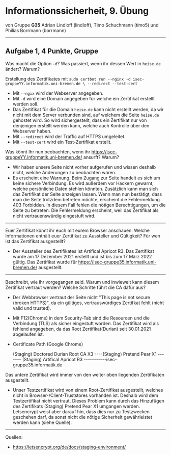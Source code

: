 Informationssicherheit, 9. Übung
================================

von Gruppe **G35**
Adrian Lindloff (lindloff), Timo Schuchmann (timo5) und Philias Borrmann (borrmann)

*******************

Aufgabe 1, 4 Punkte, Gruppe
---------------------------

Was macht die Option `-d`? Was passiert, wenn ihr
dessen Wert in `heise.de` ändert? Warum?

Erstellung des Zertifikates mit `sudo certbot run --nginx -d isec-gruppeYY.informatik.uni-bremen.de \
--redirect --test-cert`

- Mit `--ngix` wird der Webserver angegeben.
- Mit `-d` wird eine Domain angegeben für welche ein Zertifikat erstellt werden soll.
- Das Zertifikat für die Domain `heise.de` kann nicht erstellt werden, da wir nicht mit dem Server verbunden sind, auf welchem die Seite `heise.de` gehostet wird. So wird sichergestellt, dass ein Zertifikat nur von denjenigen erstellt werden kann, welche auch Kontrolle über den Webserver haben.
- Mit `--redirect` wird der Traffic auf HTTPS umgeleitet.
- Mit `--test-cert` wird ein Test-Zertifikat erstellt.


Was könnt Ihr nun beobachten, wenn ihr
https://isec-gruppeYY.informatik.uni-bremen.de/ ansurft? Warum?

- Wir haben unsere Seite nicht vorher aufgerufen und wissen deshalb nicht, welche Änderungen zu beobachten wären.
- Es erscheint eine Warnung. Beim Zugang zur Seite handelt es sich um keine sichere Verbindung. Es wird außerdem vor Hackern gewarnt, welche persönliche Daten stehlen könnten. Zusätzlich kann man sich das Zertifikat der Seite anzeigen lassen. Wenn man nun bestätigt, dass man die Seite trotzdem betreten möchte, erscheint die Fehlermeldung 403 Forbidden. In diesem Fall fehlen die nötigen Berechtigungen, um die Seite zu betreten. Die Fehlermeldung erscheint, weil das Zertifikat als nicht vertrauenswürdig eingestuft wird. 

---

Euer Zertifikat könnt ihr euch mit eurem Browser anschauen. Welche
Informationen enthält euer Zertifikat zu Aussteller und Gültigkeit?
Für wen ist das Zertifikat ausgestellt?

- Der Aussteller des Zertifikates ist Artifical Apricot R3. Das Zertifikat wurde am 17 Dezember 2021 erstellt und ist bis zum 17 März 2022 gültig. Das Zertifikat wurde für https://isec-gruppe35.informatik.uni-bremen.de/ ausgestellt. 

---

Beschreibt, wie ihr vorgegangen seid. Warum und inwieweit kann diesem
Zertifikat vertraut werden? Welche Schritte führt die CA dafür
aus?

- Der Webbrowser vertraut der Seite nicht "This page is not secure (broken HTTPS)", da ein gültiges, vertrauswürdiges Zertifkat fehlt (nicht valid und trusted).
- Mit F12(Chrome) in dem Security-Tab sind die Resourcen und die Verbindung (TLS) als sicher eingestuft worden.
 Das Zertifikat wird als fehlend angegeben, da das Root Zertifikat(Durian) seit 30.01.2021 abgelaufen ist.
 
- Certificate Path (Google Chrome)

  (Staging) Doctored Durian Root CA X3 
  ----(Staging) Pretend Pear X1 
    ------- (Staging) Artifical Apricot R3 
     -----------isec-gruppe35.informatik.de 
     
 Das untere Zertifikat wird immer von den weiter oben liegenden Zertifikaten ausgestellt.

- Unser Testzertifikat wird von einem Root-Zertifikat ausgestellt, welches nicht in Browser-/Client-Truststores vorhanden ist. Deshalb wird dem Testzertifikat nicht vertraut. Dieses Problem kann durch das Hinzufügen des Zertifikats (Staging) Pretend Pear X1 umgangen werden. Letsencrypt weist aber darauf hin, dass dies nur zu Testzwecken geschehen darf, da sonst nicht die nötige Sicherheit gewährleistet werden kann (siehe Quelle).


* * *

Quellen: 

- https://letsencrypt.org/de/docs/staging-environment/
